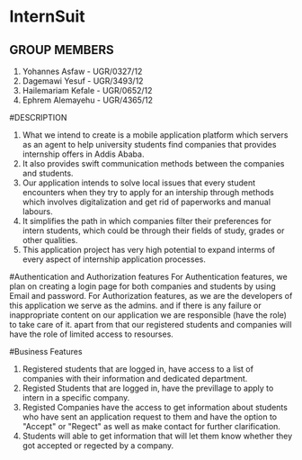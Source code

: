 # InternSuit
## GROUP MEMBERS
1. Yohannes Asfaw - UGR/0327/12
2. Dagemawi Yesuf - UGR/3493/12
3. Hailemariam Kefale - UGR/0652/12
4. Ephrem Alemayehu - UGR/4365/12

#DESCRIPTION
1. What we intend to create is a mobile application platform which servers as an agent to help university students find companies that provides internship offers in Addis Ababa.
2. It also provides swift communication methods between the companies and students.
3. Our application intends to solve local issues that every student encounters when they try to apply for an intership through methods which involves digitalization and get rid of paperworks and manual labours.
4. It simplifies the path in which companies filter their preferences for intern students, which could be through their fields of study, grades or other qualities.  
5. This application project has very high potential to expand interms of every aspect of internship application processes.

#Authentication and Authorization features
For Authentication features, we plan on creating a login page for both companies and students by using Email and password.
For Authorization features, as we are the developers of this application we serve as the admins. and if there is any failure or inappropriate content on our application we are responsible (have the role) to take care of it. 
apart from that our registered students and companies will have the role of limited access to resourses.

 #Business Features
 1. Registered students that are logged in, have access to a list of companies with their information and dedicated department.
 2. Registed Students that are logged in, have the previllage to apply to intern in a specific company.
 3. Registed Companies have the access to get information about students who have sent an application request to them and have the option to "Accept" or "Regect" as well as make contact for further clarification.
 4. Students will able to get information that will let them know whether they got accepted or regected by a company.
 
